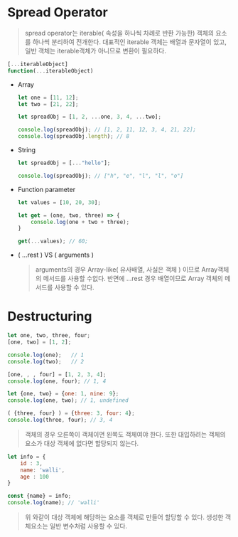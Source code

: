 # Spread Operator

> spread operator는 iterable( 속성을 하나씩 차례로 반환 가능한) 객체의 요소를 하나씩 분리하여 전개한다. 대표적인 iterable 객체는 배열과 문자열이 있고, 일반 객체는 iterable객체가 아니므로 변환이 필요하다.

```javascript
[...iterableObject]
function(...iterableObject)
```



- Array

  ```javascript
  let one = [11, 12];
  let two = [21, 22];
  
  let spreadObj = [1, 2, ...one, 3, 4, ...two];
  
  console.log(spreadObj); // [1, 2, 11, 12, 3, 4, 21, 22];
  console.log(spreadObj.length); // 8
  ```



- String

  ```javascript
  let spreadObj = [..."hello"];
  
  console.log(spreadObj); // ["h", "e", "l", "l", "o"]
  ```



- Function parameter

  ```javascript
  let values = [10, 20, 30];
  
  let get = (one, two, three) => {
      console.log(one + two + three);
  }
  
  get(...values); // 60;
  ```



- ( ...rest ) VS ( arguments )

  > arguments의 경우 Array-like( 유사배열, 사실은 객체 ) 이므로 Array객체의 메서드를 사용할 수없다. 반면에 ...rest 경우 배열이므로 Array 객체의 메서드를 사용할 수 있다.





# Destructuring

```javascript
let one, two, three, four;
[one, two] = [1, 2];

console.log(one);	// 1
console.log(two);	// 2

[one, , , four] = [1, 2, 3, 4];
console.log(one, four); // 1, 4
```

```javascript
let {one, two} = {one: 1, nine: 9};
console.log(one, two); // 1, undefined

( {three, four} ) = {three: 3, four: 4};
console.log(three, four); // 3, 4
```

> 객체의 경우 오른쪽이 객체이면 왼쪽도 객체여야 한다. 또한 대입하려는 객체의 요소가 대상 객체에 없다면 할당되지 않는다.



```javascript
let info = {
    id : 3,
    name: 'walli',
    age : 100
}

const {name} = info;
console.log(name); // 'walli'
```

> 위 와같이 대상 객체에 해당하는 요소를 객체로 만들어 할당할 수 있다. 생성한 객체요소는 일반 변수처럼 사용할 수 있다.

